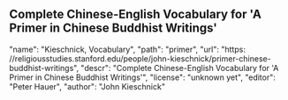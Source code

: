 ## Complete Chinese-English Vocabulary for 'A Primer in Chinese Buddhist Writings'

 "name": "Kieschnick, Vocabulary",
 "path": "primer",
 "url": "https: //religiousstudies.stanford.edu/people/john-kieschnick/primer-chinese-buddhist-writings",
 "descr":  "Complete Chinese-English Vocabulary for 'A Primer in Chinese Buddhist Writings'",
 "license":  "unknown yet",
 "editor":  "Peter Hauer",
 "author":  "John Kieschnick"
